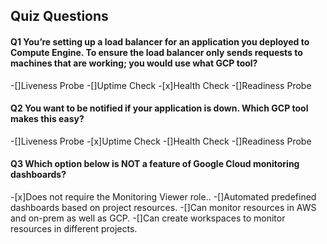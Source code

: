 ## Quiz Questions

#### Q1 You’re setting up a load balancer for an application you deployed to Compute Engine. To ensure the load balancer only sends requests to machines that are working; you would use what GCP tool?

-[]Liveness Probe
-[]Uptime Check
-[x]Health Check
-[]Readiness Probe

#### Q2 You want to be notified if your application is down. Which GCP tool makes this easy?

-[]Liveness Probe
-[x]Uptime Check
-[]Health Check
-[]Readiness Probe

#### Q3 Which option below is NOT a feature of Google Cloud monitoring dashboards?

-[x]Does not require the Monitoring Viewer role..
-[]Automated predefined dashboards based on project resources.
-[]Can monitor resources in AWS and on-prem as well as GCP.
-[]Can create workspaces to monitor resources in different projects.
